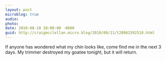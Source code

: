 ```yaml
---
layout: post
microblog: true
audio: 
photo: 
date: 2010-08-10 18:00:00 -0600
guid: http://craigmcclellan.micro.blog/2010/08/11/t20861592518.html
---
```

If anyone has wondered what my chin looks like, come find me in the next 3 days. My trimmer destroyed my goatee tonight, but it will return.
